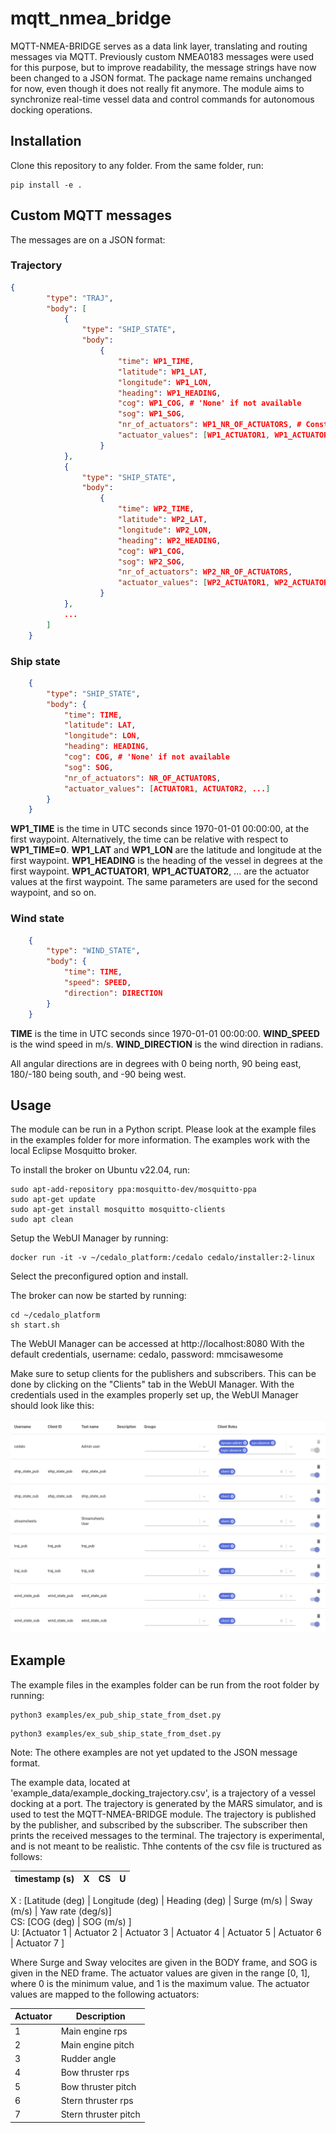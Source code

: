 # mqtt_nmea_bridge
MQTT-NMEA-BRIDGE serves as a data link layer, translating and routing messages via MQTT. Previously custom NMEA0183 messages were used for this purpose, but to improve readability, the message strings have now been changed to a JSON format. The package name remains unchanged for now, even though it does not really fit anymore. The module aims to synchronize real-time vessel data and control commands for autonomous docking operations.


## Installation

Clone this repository to any folder. From the same folder, run:
```
pip install -e .
```

## Custom MQTT messages
The messages are on a JSON format:


### Trajectory
```JSON
{
        "type": "TRAJ",
        "body": [
            {
                "type": "SHIP_STATE",
                "body":
                    {
                        "time": WP1_TIME,
                        "latitude": WP1_LAT,
                        "longitude": WP1_LON,
                        "heading": WP1_HEADING,
                        "cog": WP1_COG, # 'None' if not available
                        "sog": WP1_SOG,
                        "nr_of_actuators": WP1_NR_OF_ACTUATORS, # Constant for all waypoints
                        "actuator_values": [WP1_ACTUATOR1, WP1_ACTUATOR2, ...]
                    }
            },
            {
                "type": "SHIP_STATE",
                "body":
                    {
                        "time": WP2_TIME,
                        "latitude": WP2_LAT,
                        "longitude": WP2_LON,
                        "heading": WP2_HEADING,
                        "cog": WP1_COG,
                        "sog": WP2_SOG,
                        "nr_of_actuators": WP2_NR_OF_ACTUATORS,
                        "actuator_values": [WP2_ACTUATOR1, WP2_ACTUATOR2, ...]
                    }
            },
            ...
        ]
    }
```


### Ship state
```JSON
    {
        "type": "SHIP_STATE",
        "body": {
            "time": TIME,
            "latitude": LAT,
            "longitude": LON,
            "heading": HEADING,
            "cog": COG, # 'None' if not available
            "sog": SOG,
            "nr_of_actuators": NR_OF_ACTUATORS,
            "actuator_values": [ACTUATOR1, ACTUATOR2, ...]
        }
    }
```

**WP1_TIME** is the time in UTC seconds since 1970-01-01 00:00:00, at the first waypoint. Alternatively, the time can be relative with respect to **WP1_TIME=0**. **WP1_LAT** and **WP1_LON** are the latitude and longitude at the first waypoint. **WP1_HEADING** is the heading of the vessel in degrees at the first waypoint. **WP1_ACTUATOR1**, **WP1_ACTUATOR2**, ... are the actuator values at the first waypoint. The same parameters are used for the second waypoint, and so on.

### Wind state
```JSON
    {
        "type": "WIND_STATE",
        "body": {
            "time": TIME,
            "speed": SPEED,
            "direction": DIRECTION
        }
    }
```

**TIME** is the time in UTC seconds since 1970-01-01 00:00:00. **WIND_SPEED** is the wind speed in m/s. **WIND_DIRECTION** is the wind direction in radians.

All angular directions are in degrees with 0 being north, 90 being east, 180/-180 being south, and -90 being west.

## Usage
The module can be run in a Python script. Please look at the example files in the examples folder for more information.
The examples work with the local Eclipse Mosquitto broker. 

To install the broker on Ubuntu v22.04, run:
```shell
sudo apt-add-repository ppa:mosquitto-dev/mosquitto-ppa
sudo apt-get update
sudo apt-get install mosquitto mosquitto-clients
sudo apt clean
```

Setup the WebUI Manager by running:
```shell
docker run -it -v ~/cedalo_platform:/cedalo cedalo/installer:2-linux
```
Select the preconfigured option and install.

The broker can now be started by running:
```shell
cd ~/cedalo_platform
sh start.sh
```

The WebUI Manager can be accessed at http://localhost:8080
With the default credentials, username: cedalo, password: mmcisawesome

Make sure to setup clients for the publishers and subscribers. This can be done by clicking on the "Clients" tab in the WebUI Manager. With the credentials used in the examples properly set up, the WebUI Manager should look like this:

![Alt text](figures/WebUI_credentials.png)


## Example
The example files in the examples folder can be run from the root folder by running:

```shell
python3 examples/ex_pub_ship_state_from_dset.py
```

```shell
python3 examples/ex_sub_ship_state_from_dset.py
```

Note: The othere examples are not yet updated to the JSON message format.

The example data, located at 'example_data/example_docking_trajectory.csv', is a trajectory of a vessel docking at a port. The trajectory is generated by the MARS simulator, and is used to test the MQTT-NMEA-BRIDGE module. The trajectory is published by the publisher, and subscribed by the subscriber. The subscriber then prints the received messages to the terminal. The trajectory is experimental, and is not meant to be realistic. Thhe contents of the csv file is tructured as follows:


| timestamp (s) | X | CS | U |
| --- | --- | --- | --- |


X : [Latitude (deg) | Longitude (deg) | Heading (deg) | Surge (m/s) | Sway (m/s) | Yaw rate (deg/s)] \
CS: [COG (deg) | SOG (m/s) ] \
U: [Actuator 1 | Actuator 2 | Actuator 3 | Actuator 4 | Actuator 5 | Actuator 6 | Actuator 7 ]


Where Surge and Sway velocites are given in the BODY frame, and SOG is given in the NED frame. The actuator values are given in the range [0, 1], where 0 is the minimum value, and 1 is the maximum value. The actuator values are mapped to the following actuators:

| Actuator | Description |
| --- | --- |
| 1 | Main engine rps |
| 2 | Main engine pitch |
| 3 | Rudder angle |
| 4 | Bow thruster rps |
| 5 | Bow thruster pitch |
| 6 | Stern thruster rps |
| 7 | Stern thruster pitch |